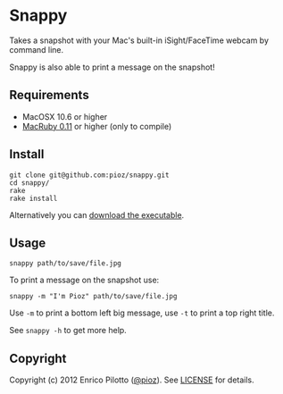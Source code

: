 # Snappy

Takes a snapshot with your Mac's built-in iSight/FaceTime webcam by command line.

Snappy is also able to print a message on the snapshot!

## Requirements

* MacOSX 10.6 or higher
* [MacRuby 0.11](http://macruby.org) or higher (only to compile)

## Install

    git clone git@github.com:pioz/snappy.git 
    cd snappy/
    rake
    rake install

Alternatively you can [download the executable](https://github.com/pioz/snappy/raw/master/snappy-0.0.3.zip).
    
## Usage

    snappy path/to/save/file.jpg
    
To print a message on the snapshot use:

    snappy -m "I'm Pioz" path/to/save/file.jpg

Use `-m` to print a bottom left big message, use `-t` to print a top right title.

See `snappy -h` to get more help.
    
## Copyright

Copyright (c) 2012 Enrico Pilotto ([@pioz](http://github.com/pioz)). See [LICENSE](https://github.com/pioz/snappy/blob/master/LICENSE) for details.